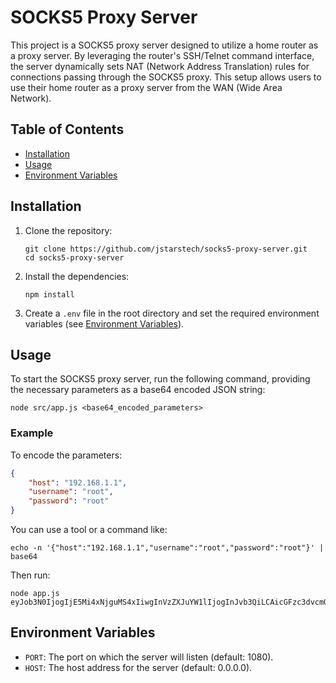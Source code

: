 # SOCKS5 Proxy Server

This project is a SOCKS5 proxy server designed to utilize a home router as a proxy server. By leveraging the router's SSH/Telnet command interface, the server dynamically sets NAT (Network Address Translation) rules for connections passing through the SOCKS5 proxy. This setup allows users to use their home router as a proxy server from the WAN (Wide Area Network).

## Table of Contents

- [Installation](#installation)
- [Usage](#usage)
- [Environment Variables](#environment-variables)

## Installation

1. Clone the repository:
   ```
   git clone https://github.com/jstarstech/socks5-proxy-server.git
   cd socks5-proxy-server
   ```

2. Install the dependencies:
   ```
   npm install
   ```

3. Create a `.env` file in the root directory and set the required environment variables (see [Environment Variables](#environment-variables)).

## Usage

To start the SOCKS5 proxy server, run the following command, providing the necessary parameters as a base64 encoded JSON string:

```
node src/app.js <base64_encoded_parameters>
```

### Example

To encode the parameters:
```json
{
    "host": "192.168.1.1",
    "username": "root",
    "password": "root"
}
```
You can use a tool or a command like:
```
echo -n '{"host":"192.168.1.1","username":"root","password":"root"}' | base64
```

Then run:
```
node app.js eyJob3N0IjogIjE5Mi4xNjguMS4xIiwgInVzZXJuYW1lIjogInJvb3QiLCAicGFzc3dvcmQiOiAicm9vdCJ9
```

## Environment Variables

- `PORT`: The port on which the server will listen (default: 1080).
- `HOST`: The host address for the server (default: 0.0.0.0).
